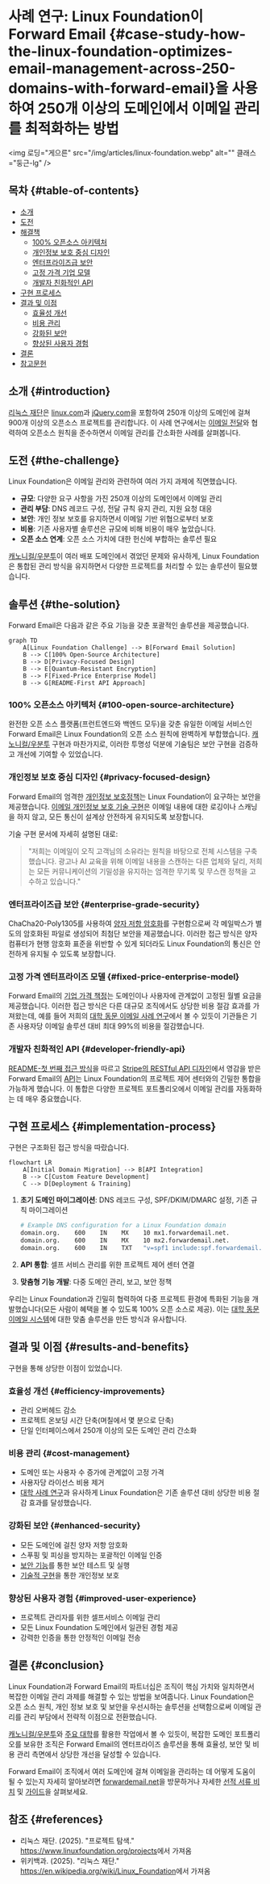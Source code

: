 # 사례 연구: Linux Foundation이 Forward Email {#case-study-how-the-linux-foundation-optimizes-email-management-across-250-domains-with-forward-email}을 사용하여 250개 이상의 도메인에서 이메일 관리를 최적화하는 방법

<img 로딩="게으른" src="/img/articles/linux-foundation.webp" alt="" 클래스="둥근-lg" />

## 목차 {#table-of-contents}

* [소개](#introduction)
* [도전](#the-challenge)
* [해결책](#the-solution)
  * [100% 오픈소스 아키텍처](#100-open-source-architecture)
  * [개인정보 보호 중심 디자인](#privacy-focused-design)
  * [엔터프라이즈급 보안](#enterprise-grade-security)
  * [고정 가격 기업 모델](#fixed-price-enterprise-model)
  * [개발자 친화적인 API](#developer-friendly-api)
* [구현 프로세스](#implementation-process)
* [결과 및 이점](#results-and-benefits)
  * [효율성 개선](#efficiency-improvements)
  * [비용 관리](#cost-management)
  * [강화된 보안](#enhanced-security)
  * [향상된 사용자 경험](#improved-user-experience)
* [결론](#conclusion)
* [참고문헌](#references)

## 소개 {#introduction}

[리눅스 재단](https://en.wikipedia.org/wiki/Linux_Foundation)은 [linux.com](https://www.linux.com/)과 [jQuery.com](https://jquery.com/)을 포함하여 250개 이상의 도메인에 걸쳐 900개 이상의 오픈소스 프로젝트를 관리합니다. 이 사례 연구에서는 [이메일 전달](https://forwardemail.net)와 협력하여 오픈소스 원칙을 준수하면서 이메일 관리를 간소화한 사례를 살펴봅니다.

## 도전 {#the-challenge}

Linux Foundation은 이메일 관리와 관련하여 여러 가지 과제에 직면했습니다.

* **규모**: 다양한 요구 사항을 가진 250개 이상의 도메인에서 이메일 관리
* **관리 부담**: DNS 레코드 구성, 전달 규칙 유지 관리, 지원 요청 대응
* **보안**: 개인 정보 보호를 유지하면서 이메일 기반 위협으로부터 보호
* **비용**: 기존 사용자별 솔루션은 규모에 비해 비용이 매우 높았습니다.
* **오픈 소스 연계**: 오픈 소스 가치에 대한 헌신에 부합하는 솔루션 필요

[캐노니컬/우분투](https://forwardemail.net/blog/docs/canonical-ubuntu-email-enterprise-case-study)이 여러 배포 도메인에서 겪었던 문제와 유사하게, Linux Foundation은 통합된 관리 방식을 유지하면서 다양한 프로젝트를 처리할 수 있는 솔루션이 필요했습니다.

## 솔루션 {#the-solution}

Forward Email은 다음과 같은 주요 기능을 갖춘 포괄적인 솔루션을 제공했습니다.

```mermaid
graph TD
    A[Linux Foundation Challenge] --> B[Forward Email Solution]
    B --> C[100% Open-Source Architecture]
    B --> D[Privacy-Focused Design]
    B --> E[Quantum-Resistant Encryption]
    B --> F[Fixed-Price Enterprise Model]
    B --> G[README-First API Approach]
```

### 100% 오픈소스 아키텍처 {#100-open-source-architecture}

완전한 오픈 소스 플랫폼(프런트엔드와 백엔드 모두)을 갖춘 유일한 이메일 서비스인 Forward Email은 Linux Foundation의 오픈 소스 원칙에 완벽하게 부합했습니다. [캐노니컬/우분투](https://forwardemail.net/blog/docs/canonical-ubuntu-email-enterprise-case-study) 구현과 마찬가지로, 이러한 투명성 덕분에 기술팀은 보안 구현을 검증하고 개선에 기여할 수 있었습니다.

### 개인정보 보호 중심 디자인 {#privacy-focused-design}

Forward Email의 엄격한 [개인정보 보호정책](https://forwardemail.net/privacy)는 Linux Foundation이 요구하는 보안을 제공했습니다. [이메일 개인정보 보호 기술 구현](https://forwardemail.net/blog/docs/email-privacy-protection-technical-implementation)은 이메일 내용에 대한 로깅이나 스캐닝을 하지 않고, 모든 통신이 설계상 안전하게 유지되도록 보장합니다.

기술 구현 문서에 자세히 설명된 대로:

> "저희는 이메일이 오직 고객님의 소유라는 원칙을 바탕으로 전체 시스템을 구축했습니다. 광고나 AI 교육을 위해 이메일 내용을 스캔하는 다른 업체와 달리, 저희는 모든 커뮤니케이션의 기밀성을 유지하는 엄격한 무기록 및 무스캔 정책을 고수하고 있습니다."

### 엔터프라이즈급 보안 {#enterprise-grade-security}

ChaCha20-Poly1305를 사용하여 [양자 저항 암호화](https://forwardemail.net/blog/docs/best-quantum-safe-encrypted-email-service)를 구현함으로써 각 메일박스가 별도의 암호화된 파일로 생성되어 최첨단 보안을 제공했습니다. 이러한 접근 방식은 양자 컴퓨터가 현행 암호화 표준을 위반할 수 있게 되더라도 Linux Foundation의 통신은 안전하게 유지될 수 있도록 보장합니다.

### 고정 가격 엔터프라이즈 모델 {#fixed-price-enterprise-model}

Forward Email의 [기업 가격 책정](https://forwardemail.net/pricing)는 도메인이나 사용자에 관계없이 고정된 월별 요금을 제공했습니다. 이러한 접근 방식은 다른 대규모 조직에서도 상당한 비용 절감 효과를 가져왔는데, 예를 들어 저희의 [대학 동문 이메일 사례 연구](https://forwardemail.net/blog/docs/alumni-email-forwarding-university-case-study)에서 볼 수 있듯이 기관들은 기존 사용자당 이메일 솔루션 대비 최대 99%의 비용을 절감했습니다.

### 개발자 친화적인 API {#developer-friendly-api}

[README-첫 번째 접근 방식](https://tom.preston-werner.com/2010/08/23/readme-driven-development)을 따르고 [Stripe의 RESTful API 디자인](https://amberonrails.com/building-stripes-api)에서 영감을 받은 Forward Email의 [API](https://forwardemail.net/api)는 Linux Foundation의 프로젝트 제어 센터와의 긴밀한 통합을 가능하게 했습니다. 이 통합은 다양한 프로젝트 포트폴리오에서 이메일 관리를 자동화하는 데 매우 중요했습니다.

## 구현 프로세스 {#implementation-process}

구현은 구조화된 접근 방식을 따랐습니다.

```mermaid
flowchart LR
    A[Initial Domain Migration] --> B[API Integration]
    B --> C[Custom Feature Development]
    C --> D[Deployment & Training]
```

1. **초기 도메인 마이그레이션**: DNS 레코드 구성, SPF/DKIM/DMARC 설정, 기존 규칙 마이그레이션

   ```sh
   # Example DNS configuration for a Linux Foundation domain
   domain.org.    600    IN    MX    10 mx1.forwardemail.net.
   domain.org.    600    IN    MX    10 mx2.forwardemail.net.
   domain.org.    600    IN    TXT   "v=spf1 include:spf.forwardemail.net -all"
   ```

2. **API 통합**: 셀프 서비스 관리를 위한 프로젝트 제어 센터 연결

3. **맞춤형 기능 개발**: 다중 도메인 관리, 보고, 보안 정책

우리는 Linux Foundation과 긴밀히 협력하여 다중 프로젝트 환경에 특화된 기능을 개발했습니다(모든 사람이 혜택을 볼 수 있도록 100% 오픈 소스로 제공). 이는 [대학 동문 이메일 시스템](https://forwardemail.net/blog/docs/alumni-email-forwarding-university-case-study)에 대한 맞춤 솔루션을 만든 방식과 유사합니다.

## 결과 및 이점 {#results-and-benefits}

구현을 통해 상당한 이점이 있었습니다.

### 효율성 개선 {#efficiency-improvements}

* 관리 오버헤드 감소
* 프로젝트 온보딩 시간 단축(며칠에서 몇 분으로 단축)
* 단일 인터페이스에서 250개 이상의 모든 도메인 관리 간소화

### 비용 관리 {#cost-management}

* 도메인 또는 사용자 수 증가에 관계없이 고정 가격
* 사용자당 라이선스 비용 제거
* [대학 사례 연구](https://forwardemail.net/blog/docs/alumni-email-forwarding-university-case-study)과 유사하게 Linux Foundation은 기존 솔루션 대비 상당한 비용 절감 효과를 달성했습니다.

### 강화된 보안 {#enhanced-security}

* 모든 도메인에 걸친 양자 저항 암호화
* 스푸핑 및 피싱을 방지하는 포괄적인 이메일 인증
* [보안 기능](https://forwardemail.net/security)를 통한 보안 테스트 및 실행
* [기술적 구현](https://forwardemail.net/blog/docs/email-privacy-protection-technical-implementation)을 통한 개인정보 보호

### 향상된 사용자 경험 {#improved-user-experience}

* 프로젝트 관리자를 위한 셀프서비스 이메일 관리
* 모든 Linux Foundation 도메인에서 일관된 경험 제공
* 강력한 인증을 통한 안정적인 이메일 전송

## 결론 {#conclusion}

Linux Foundation과 Forward Email의 파트너십은 조직이 핵심 가치와 일치하면서 복잡한 이메일 관리 과제를 해결할 수 있는 방법을 보여줍니다. Linux Foundation은 오픈 소스 원칙, 개인 정보 보호 및 보안을 우선시하는 솔루션을 선택함으로써 이메일 관리를 관리 부담에서 전략적 이점으로 전환했습니다.

[캐노니컬/우분투](https://forwardemail.net/blog/docs/canonical-ubuntu-email-enterprise-case-study)와 [주요 대학](https://forwardemail.net/blog/docs/alumni-email-forwarding-university-case-study)를 활용한 작업에서 볼 수 있듯이, 복잡한 도메인 포트폴리오를 보유한 조직은 Forward Email의 엔터프라이즈 솔루션을 통해 효율성, 보안 및 비용 관리 측면에서 상당한 개선을 달성할 수 있습니다.

Forward Email이 조직에서 여러 도메인에 걸쳐 이메일을 관리하는 데 어떻게 도움이 될 수 있는지 자세히 알아보려면 [forwardemail.net](https://forwardemail.net)을 방문하거나 자세한 [선적 서류 비치](https://forwardemail.net/email-api) 및 [가이드](https://forwardemail.net/guides)을 살펴보세요.

## 참조 {#references}

* 리눅스 재단. (2025). "프로젝트 탐색." <https://www.linuxfoundation.org/projects>에서 가져옴
* 위키백과. (2025). "리눅스 재단." <https://en.wikipedia.org/wiki/Linux_Foundation>에서 가져옴